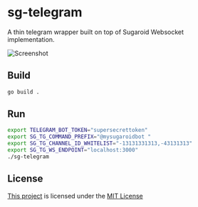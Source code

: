 sg-telegram
==========

A thin telegram wrapper built on top of Sugaroid Websocket implementation.

![Screenshot](./docs/screenshot.png)

Build 
-----
```bash
go build .
```

Run
----
```bash
export TELEGRAM_BOT_TOKEN="supersecrettoken" 
export SG_TG_COMMAND_PREFIX="@mysugaroidbot "
export SG_TG_CHANNEL_ID_WHITELIST="-13131331313,-43131313"
export SG_TG_WS_ENDPOINT="localhost:3000"
./sg-telegram
```

License
-------
[This project](https://github.com/sugaroidbot/sg-telegram) is 
licensed under the [MIT License](./LICENSE)
